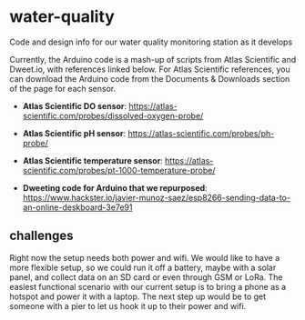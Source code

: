 # water-quality
Code and design info for our water quality monitoring station as it develops

Currently, the Arduino code is a mash-up of scripts from Atlas Scientific and Dweet.io, with references linked below. For Atlas Scientific references, you can download the Arduino code from the Documents & Downloads section of the page for each sensor.

* **Atlas Scientific DO sensor**: https://atlas-scientific.com/probes/dissolved-oxygen-probe/

* **Atlas Scientific pH sensor**: https://atlas-scientific.com/probes/ph-probe/

* **Atlas Scientific temperature sensor**: https://atlas-scientific.com/probes/pt-1000-temperature-probe/

* **Dweeting code for Arduino that we repurposed**: https://www.hackster.io/javier-munoz-saez/esp8266-sending-data-to-an-online-deskboard-3e7e91

## challenges
Right now the setup needs both power and wifi. We would like to have a more flexible setup, so we could run it off a battery, maybe with a solar panel, and collect data on an SD card or even through GSM or LoRa. The easiest functional scenario with our current setup is to bring a phone as a hotspot and power it with a laptop. The next step up would be to get someone with a pier to let us hook it up to their power and wifi.
